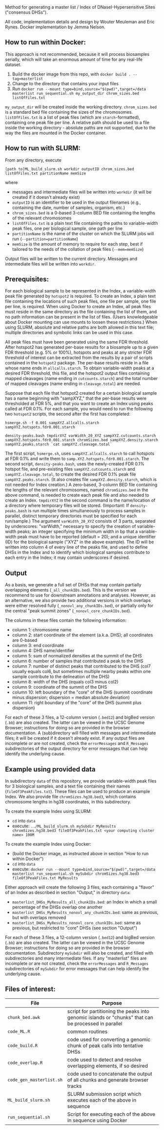 Method for generating a master list / Index of DNaseI-Hypersensitive Sites ("consensus DHSs").

All code, implementation details and design by Wouter Meuleman and Eric Rynes. 
Docker implementation by Jemma Nelson.

## How to run within Docker:
This approach is not recommended, because it will process biosamples serially, which will take an enormous amount of time for any real-life dataset.

1. Build the docker image from this repo, with `docker build . --tag=masterlist`
2. Change to the directory that contains your input files
3. Run `docker run --mount type=bind,source="$(pwd)",target=/data masterlist run_sequential.sh my_output_dir chrom_sizes.bed listOfFiles.txt`

`my_output_dir` will be created inside the working directory. `chrom_sizes.bed` is a standard bed file containing the sizes of the chromosomes. `listOfFiles.txt` is a list of peak files (which are `starch`-formatted), containing one peak file per line. A relative path should be used to a file inside the working directory - absolute paths are not supported, due to the way the files are mounted in the Docker container.

## How to run with SLURM:

From any directory, execute

`[path to]ML_build_slurm.sh workdir outputID chrom_sizes.bed listOfFiles.txt partitionName memSize`

where

* messages and intermediate files will be written into `workdir` (it will be created if it doesn't already exist)
* `outputID` is an identifier to be used in the output filenames (e.g., containing the date, number of samples, organism, etc.)
* `chrom_sizes.bed` is a 0-based 3-column BED file containing the lengths of the relevant chromosomes
* `listOfFiles.txt` is a plain text file containing the paths to variable-width peak files, one per biological sample, one path per line
* `partitionName` is the name of the cluster on which the SLURM jobs will run (`--partition=partitionName`)
* `memSize` is the amount of memory to require for each step, best if tailored to the needs of the collation of peak files (`--mem=memSize`)

Output files will be written to the current directory.  Messages and intermediate files will be written into `workdir`.

## Prerequisites:

For each biological sample to be represented in the Index, a variable-width peak file generated by `hotspot2` is required.
To create an Index, a plain text file containing the locations of such peak files, one file per sample, one file per line, is required.
When using Docker to create an Index, all peak files must reside in the same directory as the file containing the list of them,
and no path information can be present in the list of files.
(Users knowledgeable about Docker mounting can use mounts to loosen these restrictions.)
When using SLURM, absolute and relative paths are both allowed in this text file;
multiple directories and symbolic links can be used in this case.

All peak files must have been generated using the same FDR threshold.
After hotspot2 has generated per-base results for a biosample up to a given FDR threshold (e.g. 5% or 100%), hotspots and peaks
at any stricter FDR threshold of interest can be extracted from the results by a pair of scripts contained in the `hotspot2` package.
The per-base results reside in a file whose name ends in `allcalls.starch`.  To obtain variable-width peaks at a desired FDR threshold,
this file, and the hotspot2 output files containing mapped cleavages (name ending in `cutcounts.starch`)
and the total number of mapped cleavages (name ending in `cleavage.total`) are needed.

Suppose that each file that hotspot2 created for a certain biological sample has a name beginning with "sampXYZ,"
that the per-base results were thresholded at FDR 5%, and that you want to create an Index using peaks called at FDR 0.1%.
For each sample, you would need to run the following two `hotspot2` scripts, the second after the first has completed:

`hsmerge.sh -f 0.001 sampXYZ.allcalls.starch sampXYZ.hotspots.fdr0.001.starch`

``density-peaks.bash tmpdirXYZ varWidth_20_XYZ sampXYZ.cutcounts.starch sampXYZ.hotspots.fdr0.001.starch chromSizes.bed sampXYZ.density.starch sampXYZ.peaks.starch `cat sampXYZ.cleavage.total` ``

The first script, `hsmerge.sh`, uses `sampXYZ.allcalls.starch` to call hotspots at FDR 0.1% and write them to `samp.XYZ.hotspots.fdr0.001.starch`.
The second script, `density-peaks.bash`, uses the newly-created FDR 0.1% hotspot file, and pre-existing files `sampXYZ.cutcounts.starch` and
`sampXYZ.cleavage.total`, to create the desired FDR 0.1% peak file `sampXYZ.peaks.starch`.  (It also creates file `sampXYZ.density.starch`,
which is not needed for Index creation.)  A zero-based, 3-column BED file containing the lengths of the relevant chromosomes,
named `chromSizes.bed` in the above command, is needed to create each peak file and also needed to create an Index.
`tmpdirXYZ` in the second command is the name/location of a directory where temporary files will be stored.
(Important:  If `density-peaks.bash` is run multiple times simultaneously to process samples in parallel,
distinct temporary directories must be specified for each run/sample.)  The argument `varWidth_20_XYZ` consists of 3 parts, separated by underscores:
"varWidth," necessary to specify the creation of variable-width peaks; an integer specifying the minimum width in bp that a variable-width peak
must have to be reported (default = 20); and a unique identifier (ID) for the biological sample ("XYZ" in the above example).
The ID will be written into column 4 of every line of the peaks file, and used to define DHSs in the Index and to identify
which biological samples contribute to each entry in the Index; it may contain underscores if desired.

## Output

As a basis, we generate a full set of DHSs that may contain partially overlapping elements (`_all_chunkIDs.bed`).
This is the version we recommend to use for downstream annotations and analyses.
However, as an alternative, we also provide two additional versions in which overlaps were either 
resolved fully (`_nonovl_any_chunkIDs.bed`), or partially only for the central "peak summit zones" (`_nonovl_core_chunkIDs.bed`).

The columns in these files contain the following information:

* column 1: chromosome name
* column 2: start coordinate of the element (a.k.a. DHS); all coordinates are 0-based
* column 3: end coordinate
* column 4: DHS name/identifier
* column 5: sum of normalized densities at the summit of the DHS
* column 6: number of samples that contributed a peak to the DHS
* column 7: number of distinct peaks that contributed to the DHS (col7 usually equals col6, but sometimes multiple nearby peaks within one sample contribute to the delineation of the DHS)
* column 8: width of the DHS (equals col3 minus col2)
* column 9: coordinate of the summit of the DHS
* column 10: left boundary of the "core" of the DHS (summit coordinate minus dispersion; dispersion = median absolute deviation)
* column 11: right boundary of the "core" of the DHS (summit plus dispersion)

For each of these 3 files, a 12-column version (`.bed12`) and bigBed version (`.bb`) are also created.
The latter can be viewed in the UCSC Genome Browser; instructions for doing so are provided in the browser documentation.
A (sub)directory will filled with messages and intermediate files; it will be created if it doesn't already exist.
If any output files are incomplete or are not created, check the `errorMessages` and `R_Messages`
subdirectories of the output directory for error messages that can help identify the underlying cause.

## Example using provided data

In subdirectory `data` of this repository, we provide variable-width peak files for 3 biological samples,
and a text file containing their names (`fileOf3PeakFiles.txt`).  These files can be used to produce an example Index.
We also provide file `chromSizes.hg38.bed3`, which contains chromosome lengths in hg38 coordinates, in this subdirectory.

To create the example Index using SLURM:
* `cd` into `data`
* execute: `../ML_build_slurm.sh mySubdir MyResults chromSizes.hg38.bed3 fileOf3PeakFiles.txt <your computing cluster name> 100M`

To create the example Index using Docker:
* (build the Docker image, as instructed above in section "How to run within Docker")
* `cd` into `data`
* execute: `docker run --mount type=bind,source="$(pwd)",target=/data masterlist run_sequential.sh mySubdir chromSizes.hg38.bed3 fileOf3PeakFiles.txt MyResults`

Either approach will create the following 3 files, each containing a "flavor" of an Index as described in section "Output," in directory `data`:
* `masterlist_DHSs_MyResults_all_chunkIDs.bed`: an Index in which a small percentage of the DHSs overlap one another
* `masterlist_DHSs_MyResults_nonovl_any_chunkIDs.bed`: same as previous, but with overlaps removed
* `masterlist_DHSs_MyResults_nonovl_core_chunkIDs.bed`: same as previous, but restricted to "core" DHSs (see section "Output")

For each of these 3 files, a 12-column version (`.bed12`) and bigBed version (`.bb`) are also created.
The latter can be viewed in the UCSC Genome Browser; instructions for doing so are provided in the browser documentation.
Subdirectory `mySubdir` will also be created, and filled with subdirectories and many intermediate files.
If any "masterlist" files are incomplete or are not created, check the `errorMessages` and `R_Messages`
subdirectories of `mySubdir` for error messages that can help identify the underlying cause.

## Files of interest:

| File | Purpose |
| --- | --- |
| `chunk_bed.awk` | script for partitioning the peaks into genomic islands or "chunks" that can be processed in parallel |
| `code_ML.R` | common routines |
| `code_build.R` | code used for converting a genomic chunk of peak calls into tentative DHSs |
| `code_overlap.R` | code used to detect and resolve overlapping elements, if so desired |
| `code_gen_masterlist.sh` | code used to concatenate the output of all chunks and generate browser tracks |
| `ML_build_slurm.sh` | SLURM submission script which executes each of the above in sequence |
| `run_sequential.sh` | Script for executing each of the above in sequence using Docker | 

